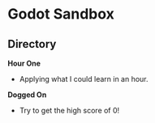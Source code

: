 # Godot Sandbox

## Directory
**Hour One**
 - Applying what I could learn in an hour.

**Dogged On**
 - Try to get the high score of 0!

